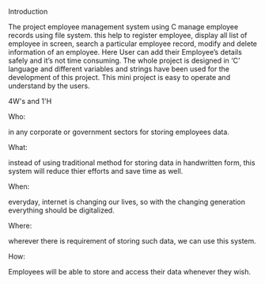 Introduction

The project employee management system using C manage employee records using file system. this help to register employee, display all list of employee in screen, search a  particular employee record, modify and delete information of an employee.
Here User can add their Employee’s details safely and it’s not time consuming. The whole project is designed in ‘C’ language and different variables and strings have been used for the development of this project. This mini project is easy to operate and understand by the users.
 



4W's and 1'H

Who:

in any corporate or government sectors for storing employees data.

What:

instead of using traditional method for storing data in handwritten form, this system will reduce thier efforts and save time as well.

When:

everyday, internet is changing our lives, so with the changing generation everything should be digitalized.

Where:

wherever there is requirement of storing such data, we can use this system.

How:

Employees will be able to store and access their data whenever they wish.

